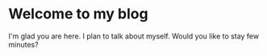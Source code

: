 # Welcome to my blog

I'm glad you are here. I plan to talk about myself. Would you like to stay few minutes?
